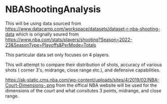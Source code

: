 # NBAShootingAnalysis

This will be using data sourced from https://www.datacamp.com/workspace/datasets/dataset-r-nba-shooting-data which is orignally soured from https://www.nba.com/stats/players/shooting?Season=2022-23&SeasonType=Playoffs&PerMode=Totals

This particular data set only focuses on 4 players.

This will attempt to compare their distribution of shots, accuracy of various shots ( corner 3's, midrange, close range etc.), and defensive capabilities. 


https://ak-static.cms.nba.com/wp-content/uploads/sites/4/2019/02/NBA-Court-Dimensions-.png from the offical NBA website will be used for the dimensions of the court and what consitutes 3 points, midrange, and close range.
